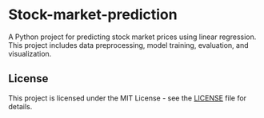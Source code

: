 # Stock-market-prediction
A Python project for predicting stock market prices using linear regression. This project includes data preprocessing, model training, evaluation, and visualization.
## License

This project is licensed under the MIT License - see the [LICENSE](LICENSE) file for details.
